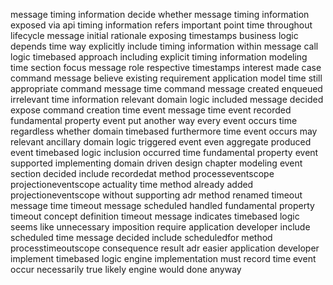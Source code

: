 message timing information decide whether message timing information exposed via api timing information refers important point time throughout lifecycle message initial rationale exposing timestamps business logic depends time way explicitly include timing information within message call logic timebased approach including explicit timing information modeling time section focus message role respective timestamps interest made case command message believe existing requirement application model time still appropriate command message time command message created enqueued irrelevant time information relevant domain logic included message decided expose command creation time event message time event recorded fundamental property event put another way every event occurs time regardless whether domain timebased furthermore time event occurs may relevant ancillary domain logic triggered event even aggregate produced event timebased logic inclusion occurred time fundamental property event supported implementing domain driven design chapter modeling event section decided include recordedat method processeventscope projectioneventscope actuality time method already added projectioneventscope without supporting adr method renamed timeout message time timeout message scheduled handled fundamental property timeout concept definition timeout message indicates timebased logic seems like unnecessary imposition require application developer include scheduled time message decided include scheduledfor method processtimeoutscope consequence result adr easier application developer implement timebased logic engine implementation must record time event occur necessarily true likely engine would done anyway